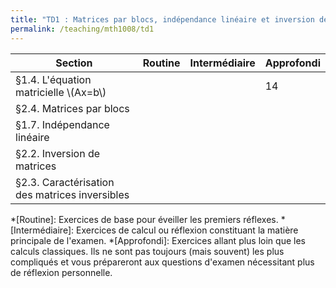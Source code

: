```yaml
---
title: "TD1 : Matrices par blocs, indépendance linéaire et inversion de matrices"
permalink: /teaching/mth1008/td1
---
```


| Section                                        | Routine | Intermédiaire | Approfondi |
| ---------------------------------------------- | ------- | ------------- | ---------- |
| §1.4. L'équation matricielle \\(Ax=b\\)        |         |               | 14         |
| §2.4. Matrices par blocs                       |         |               |            |
| §1.7. Indépendance linéaire                    |         |               |            |
| §2.2. Inversion de matrices                    |         |               |            |
| §2.3. Caractérisation des matrices inversibles |         |               |            |


*[Routine]: Exercices de base pour éveiller les premiers réflexes.
*[Intermédiaire]: Exercices de calcul ou réflexion constituant la matière principale de l'examen.
*[Approfondi]: Exercices allant plus loin que les calculs classiques. Ils ne sont pas toujours (mais souvent) les plus compliqués et vous prépareront aux questions d'examen nécessitant plus de réflexion personnelle.